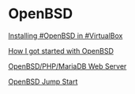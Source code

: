 # OpenBSD
[Installing #OpenBSD in #VirtualBox](https://www.instagram.com/p/CVWCruWlXWw/)

[How I got started with OpenBSD](https://www.instagram.com/p/CbhCqLDAKBm/)

[OpenBSD/PHP/MariaDB Web Server](https://www.instagram.com/p/CbjupW3usCL/)

[OpenBSD Jump Start](https://www.instagram.com/p/CfrTotQp7d6/)
